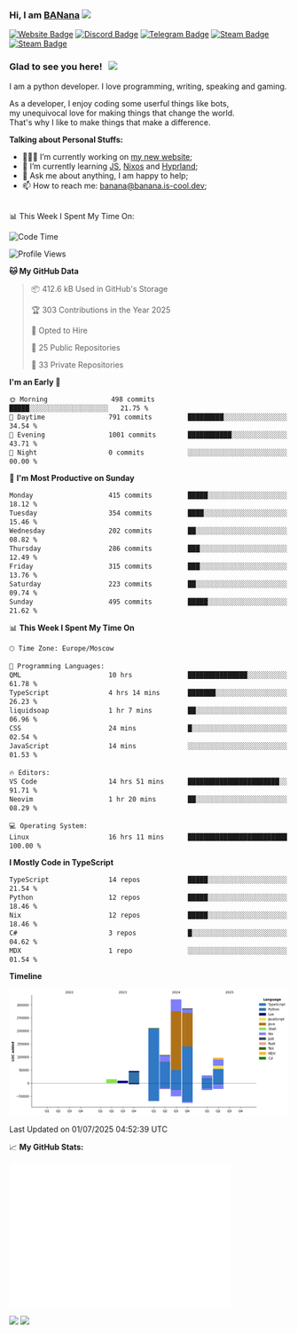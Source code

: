 ### Hi, I am <a href="https://banana.is-cool.dev" target="_blank">BANana</a> <img src="https://media.giphy.com/media/hvRJCLFzcasrR4ia7z/giphy.gif" width="25px">


[![Website Badge](https://img.shields.io/badge/Website-3b5998?style=for-the-badge&logo=google-chrome&logoColor=white)](https://banana.is-cool.dev)
[![Discord Badge](https://img.shields.io/badge/-Discord-424242?style=for-the-badge&logo=Discord&logoColor=white)](https://discord.gg/sQgHEERpqR)
[![Telegram Badge](https://img.shields.io/badge/-Telegram-0088cc?style=for-the-badge&logo=Telegram&logoColor=white)](https://t.me/BANanaD3V)
[![Steam Badge](https://img.shields.io/badge/-Steam-1b2838?style=for-the-badge&logo=Steam&logoColor=white)](https://steamcommunity.com/id/BANanaD3V/)
[![Steam Badge](https://img.shields.io/badge/-Reddit-ff6314?style=for-the-badge&logo=Reddit&logoColor=white)](https://www.reddit.com/user/BANanaD3V)

### Glad to see you here! &nbsp; ![](https://visitor-badge-reloaded.herokuapp.com/badge?page_id=BANanaD3V.BANanaD3V&style=for-the-badge)

I am a python developer. I love programming, writing, speaking and gaming.

As a developer, I enjoy coding some userful things like bots,
<br>my unequivocal love for making things that change the world. 
<br>That's why I like to make things that make a difference.
  

**Talking about Personal Stuffs:**

- 👨🏻‍💻 I’m currently working on [my new website](https://banana.is-cool.dev);
- 🚀 I’m currently learning [JS](https://js.org), [Nixos](https://nixos.org) and [Hyprland](https://hyprland.org);
- 💬 Ask me about anything, I am happy to help;
- 📫 How to reach me: banana@banana.is-cool.dev;

</br>
📊 This Week I Spent My Time On:

<!--START_SECTION:waka-->
![Code Time](http://img.shields.io/badge/Code%20Time-1%2C555%20hrs%2019%20mins-blue)

![Profile Views](http://img.shields.io/badge/Profile%20Views-0-blue)

**🐱 My GitHub Data** 

> 📦 412.6 kB Used in GitHub's Storage 
 > 
> 🏆 303 Contributions in the Year 2025
 > 
> 💼 Opted to Hire
 > 
> 📜 25 Public Repositories 
 > 
> 🔑 33 Private Repositories 
 > 
**I'm an Early 🐤** 

```text
🌞 Morning                498 commits         █████░░░░░░░░░░░░░░░░░░░░   21.75 % 
🌆 Daytime                791 commits         █████████░░░░░░░░░░░░░░░░   34.54 % 
🌃 Evening                1001 commits        ███████████░░░░░░░░░░░░░░   43.71 % 
🌙 Night                  0 commits           ░░░░░░░░░░░░░░░░░░░░░░░░░   00.00 % 
```
📅 **I'm Most Productive on Sunday** 

```text
Monday                   415 commits         █████░░░░░░░░░░░░░░░░░░░░   18.12 % 
Tuesday                  354 commits         ████░░░░░░░░░░░░░░░░░░░░░   15.46 % 
Wednesday                202 commits         ██░░░░░░░░░░░░░░░░░░░░░░░   08.82 % 
Thursday                 286 commits         ███░░░░░░░░░░░░░░░░░░░░░░   12.49 % 
Friday                   315 commits         ███░░░░░░░░░░░░░░░░░░░░░░   13.76 % 
Saturday                 223 commits         ██░░░░░░░░░░░░░░░░░░░░░░░   09.74 % 
Sunday                   495 commits         █████░░░░░░░░░░░░░░░░░░░░   21.62 % 
```


📊 **This Week I Spent My Time On** 

```text
🕑︎ Time Zone: Europe/Moscow

💬 Programming Languages: 
QML                      10 hrs              ███████████████░░░░░░░░░░   61.78 % 
TypeScript               4 hrs 14 mins       ███████░░░░░░░░░░░░░░░░░░   26.23 % 
liquidsoap               1 hr 7 mins         ██░░░░░░░░░░░░░░░░░░░░░░░   06.96 % 
CSS                      24 mins             █░░░░░░░░░░░░░░░░░░░░░░░░   02.54 % 
JavaScript               14 mins             ░░░░░░░░░░░░░░░░░░░░░░░░░   01.53 % 

🔥 Editors: 
VS Code                  14 hrs 51 mins      ███████████████████████░░   91.71 % 
Neovim                   1 hr 20 mins        ██░░░░░░░░░░░░░░░░░░░░░░░   08.29 % 

💻 Operating System: 
Linux                    16 hrs 11 mins      █████████████████████████   100.00 % 
```

**I Mostly Code in TypeScript** 

```text
TypeScript               14 repos            █████░░░░░░░░░░░░░░░░░░░░   21.54 % 
Python                   12 repos            █████░░░░░░░░░░░░░░░░░░░░   18.46 % 
Nix                      12 repos            █████░░░░░░░░░░░░░░░░░░░░   18.46 % 
C#                       3 repos             █░░░░░░░░░░░░░░░░░░░░░░░░   04.62 % 
MDX                      1 repo              ░░░░░░░░░░░░░░░░░░░░░░░░░   01.54 % 
```



**Timeline**

![Lines of Code chart](https://raw.githubusercontent.com/BANanaD3V/BANanaD3V/master/assets/bar_graph.png)


 Last Updated on 01/07/2025 04:52:39 UTC
<!--END_SECTION:waka-->


📈 **My GitHub Stats:**

<img alt="" width="400" src="https://github.com/BANanaD3V/BANanaD3V/blob/master/metrics.plugin.isocalendar.fullyear.svg">

<p>
  <img height="180em" src="https://github-readme-stats.vercel.app/api?username=BANanaD3V&show_icons=true&hide_border=true&&count_private=true&include_all_commits=true&theme=dark"/>
  <img height="180em" src="https://github-readme-stats.vercel.app/api/top-langs/?username=BAnanaD3V&show_icons=true&hide_border=true&layout=compact&langs_count=10&theme=dark"/>
</p>




